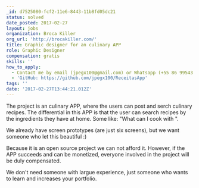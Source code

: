 ```yaml
---
_id: d7525080-fcf2-11e6-8443-11b8fd05dc21
status: solved
date_posted: 2017-02-27
layout: jobs
organization: Broca Killer
org_url: 'http://brocakiller.com/'
title: Graphic designer for an culinary APP
role: Graphic Designer
compensation: gratis
skills: ''
how_to_apply:
  - Contact me by email (jpegx100@gmail.com) or Whatsapp (+55 86 99543 2434).
  - 'GitHub: https://github.com/jpegx100/ReceitasApp'
tags: ''
date: '2017-02-27T13:44:21.012Z'
---
```

The project is an culinary APP, where the users can post and serch culinary
recipes. The differential in this APP is that the user can search recipes by
the ingredients they have at home.  Some like: "What can I cook with
<this things...>".

We already have screen prototypes (are just six screens), but we want someone
who let this beautiful :)

Because it is an open source project we can not afford it. However, if the APP
succeeds and can be monetized, everyone involved in the project will be duly
compensated.

We don't need someone with largue experience, just someone who wants to learn
and increases your portfolio.
